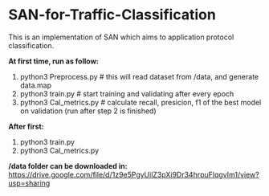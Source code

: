 # SAN-for-Traffic-Classification

This is an implementation of SAN which aims to application protocol classification.

**At first time, run as follow:**

1. python3 Preprocess.py  # this will read dataset from /data, and generate data.map
2. python3 train.py # start training and validating after every epoch
3. python3 Cal_metrics.py # calculate recall, presicion, f1 of the best model on validation (run after step 2 is finished)

**After first:**

1. python3 train.py
2. python3 Cal_metrics.py

**/data folder can be downloaded in:**     https://drive.google.com/file/d/1z9e5PgyUilZ3pXi9Dr34hrpuFlqgvIm1/view?usp=sharing
